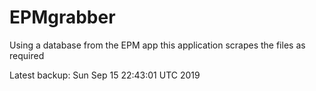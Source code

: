 # EPMgrabber
Using a database from the EPM app this application scrapes the files as required


Latest backup: Sun Sep 15 22:43:01 UTC 2019
